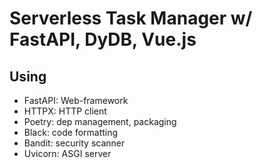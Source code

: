 # Serverless Task Manager w/ FastAPI, DyDB, Vue.js

## Using
- FastAPI: Web-framework
- HTTPX: HTTP client
- Poetry: dep management, packaging
- Black: code formatting
- Bandit: security scanner
- Uvicorn: ASGI server
